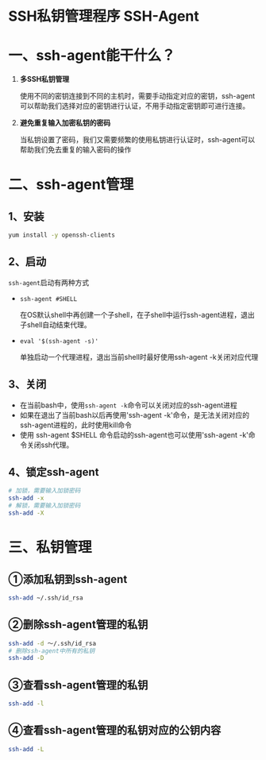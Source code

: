 # SSH私钥管理程序 SSH-Agent

# 一、ssh-agent能干什么？

1. **多SSH私钥管理**

   使用不同的密钥连接到不同的主机时，需要手动指定对应的密钥，ssh-agent可以帮助我们选择对应的密钥进行认证，不用手动指定密钥即可进行连接。

2. **避免重复输入加密私钥的密码**

   当私钥设置了密码，我们又需要频繁的使用私钥进行认证时，ssh-agent可以帮助我们免去重复的输入密码的操作

# 二、ssh-agent管理

## 1、安装

```bash
yum install -y openssh-clients
```

## 2、启动

`ssh-agent`启动有两种方式

- `ssh-agent #SHELL`

  在OS默认shell中再创建一个子shell，在子shell中运行ssh-agent进程，退出子shell自动结束代理。

- `eval '$(ssh-agent -s)'  `

  单独启动一个代理进程，退出当前shell时最好使用ssh-agent -k关闭对应代理

## 3、关闭

- 在当前bash中，使用`ssh-agent -k`命令可以关闭对应的ssh-agent进程
- 如果在退出了当前bash以后再使用'ssh-agent -k'命令，是无法关闭对应的ssh-agent进程的，此时使用kill命令
- 使用 ssh-agent $SHELL 命令启动的ssh-agent也可以使用'ssh-agent -k'命令关闭ssh代理。

## 4、锁定ssh-agent

```bash
# 加锁，需要输入加锁密码
ssh-add -x
# 解锁，需要输入加锁密码
ssh-add -X
```

# 三、私钥管理

## ①添加私钥到ssh-agent

```bash
ssh-add ~/.ssh/id_rsa
```

## ②删除ssh-agent管理的私钥

```bash
ssh-add -d ～/.ssh/id_rsa
# 删除ssh-agent中所有的私钥
ssh-add -D
```

## ③查看ssh-agent管理的私钥

```bash
ssh-add -l
```

## ④查看ssh-agent管理的私钥对应的公钥内容

```bash
ssh-add -L
```

